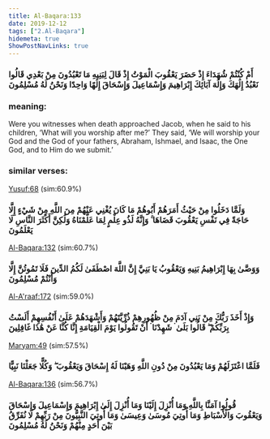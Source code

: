 ```yaml
---
title: Al-Baqara:133
date: 2019-12-12
tags: ["2.Al-Baqara"]
hidemeta: true 
ShowPostNavLinks: true 
---
```

### أَمْ كُنْتُمْ شُهَدَاءَ إِذْ حَضَرَ يَعْقُوبَ الْمَوْتُ إِذْ قَالَ لِبَنِيهِ مَا تَعْبُدُونَ مِنْ بَعْدِي قَالُوا نَعْبُدُ إِلَٰهَكَ وَإِلَٰهَ آبَائِكَ إِبْرَاهِيمَ وَإِسْمَاعِيلَ وَإِسْحَاقَ إِلَٰهًا وَاحِدًا وَنَحْنُ لَهُ مُسْلِمُونَ
### meaning: 
Were you witnesses when death approached Jacob, when he said to his children, ‘What will you worship after me?’ They said, ‘We will worship your God and the God of your fathers, Abraham, Ishmael, and Isaac, the One God, and to Him do we submit.’
### similar verses: 

[Yusuf:68](/12/68) (sim:60.9%)

### وَلَمَّا دَخَلُوا مِنْ حَيْثُ أَمَرَهُمْ أَبُوهُمْ مَا كَانَ يُغْنِي عَنْهُمْ مِنَ اللَّهِ مِنْ شَيْءٍ إِلَّا حَاجَةً فِي نَفْسِ يَعْقُوبَ قَضَاهَا ۚ وَإِنَّهُ لَذُو عِلْمٍ لِمَا عَلَّمْنَاهُ وَلَٰكِنَّ أَكْثَرَ النَّاسِ لَا يَعْلَمُونَ

[Al-Baqara:132](/2/132) (sim:60.7%)

### وَوَصَّىٰ بِهَا إِبْرَاهِيمُ بَنِيهِ وَيَعْقُوبُ يَا بَنِيَّ إِنَّ اللَّهَ اصْطَفَىٰ لَكُمُ الدِّينَ فَلَا تَمُوتُنَّ إِلَّا وَأَنْتُمْ مُسْلِمُونَ

[Al-A'raaf:172](/7/172) (sim:59.0%)

### وَإِذْ أَخَذَ رَبُّكَ مِنْ بَنِي آدَمَ مِنْ ظُهُورِهِمْ ذُرِّيَّتَهُمْ وَأَشْهَدَهُمْ عَلَىٰ أَنْفُسِهِمْ أَلَسْتُ بِرَبِّكُمْ ۖ قَالُوا بَلَىٰ ۛ شَهِدْنَا ۛ أَنْ تَقُولُوا يَوْمَ الْقِيَامَةِ إِنَّا كُنَّا عَنْ هَٰذَا غَافِلِينَ

[Maryam:49](/19/49) (sim:57.5%)

### فَلَمَّا اعْتَزَلَهُمْ وَمَا يَعْبُدُونَ مِنْ دُونِ اللَّهِ وَهَبْنَا لَهُ إِسْحَاقَ وَيَعْقُوبَ ۖ وَكُلًّا جَعَلْنَا نَبِيًّا

[Al-Baqara:136](/2/136) (sim:56.7%)

### قُولُوا آمَنَّا بِاللَّهِ وَمَا أُنْزِلَ إِلَيْنَا وَمَا أُنْزِلَ إِلَىٰ إِبْرَاهِيمَ وَإِسْمَاعِيلَ وَإِسْحَاقَ وَيَعْقُوبَ وَالْأَسْبَاطِ وَمَا أُوتِيَ مُوسَىٰ وَعِيسَىٰ وَمَا أُوتِيَ النَّبِيُّونَ مِنْ رَبِّهِمْ لَا نُفَرِّقُ بَيْنَ أَحَدٍ مِنْهُمْ وَنَحْنُ لَهُ مُسْلِمُونَ
